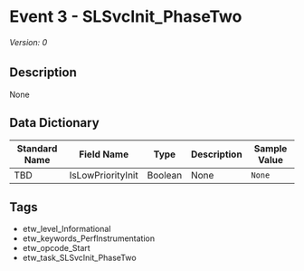 # Event 3 - SLSvcInit_PhaseTwo
###### Version: 0

## Description
None

## Data Dictionary
|Standard Name|Field Name|Type|Description|Sample Value|
|---|---|---|---|---|
|TBD|IsLowPriorityInit|Boolean|None|`None`|

## Tags
* etw_level_Informational
* etw_keywords_PerfInstrumentation
* etw_opcode_Start
* etw_task_SLSvcInit_PhaseTwo